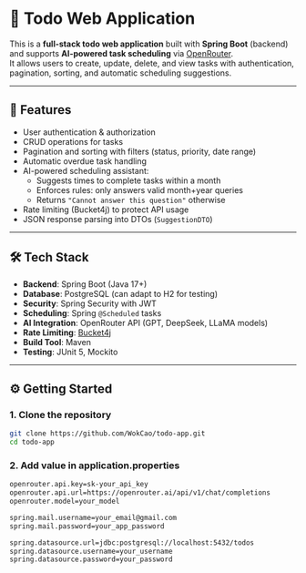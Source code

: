 # 📝 Todo Web Application

This is a **full-stack todo web application** built with **Spring Boot** (backend) and supports **AI-powered task scheduling** via [OpenRouter](https://openrouter.ai).  
It allows users to create, update, delete, and view tasks with authentication, pagination, sorting, and automatic scheduling suggestions.

---

## 🚀 Features

- User authentication & authorization
- CRUD operations for tasks
- Pagination and sorting with filters (status, priority, date range)
- Automatic overdue task handling
- AI-powered scheduling assistant:
    - Suggests times to complete tasks within a month
    - Enforces rules: only answers valid month+year queries
    - Returns `"Cannot answer this question"` otherwise
- Rate limiting (Bucket4j) to protect API usage
- JSON response parsing into DTOs (`SuggestionDTO`)

---

## 🛠️ Tech Stack

- **Backend**: Spring Boot (Java 17+)
- **Database**: PostgreSQL (can adapt to H2 for testing)
- **Security**: Spring Security with JWT
- **Scheduling**: Spring `@Scheduled` tasks
- **AI Integration**: OpenRouter API (GPT, DeepSeek, LLaMA models)
- **Rate Limiting**: [Bucket4j](https://github.com/bucket4j/bucket4j)
- **Build Tool**: Maven
- **Testing**: JUnit 5, Mockito

---

## ⚙️ Getting Started

### 1. Clone the repository
```bash
git clone https://github.com/WokCao/todo-app.git
cd todo-app
```

### 2. Add value in application.properties
```bash
openrouter.api.key=sk-your_api_key
openrouter.api.url=https://openrouter.ai/api/v1/chat/completions
openrouter.model=your_model

spring.mail.username=your_email@gmail.com
spring.mail.password=your_app_password

spring.datasource.url=jdbc:postgresql://localhost:5432/todos
spring.datasource.username=your_username
spring.datasource.password=your_password
```
